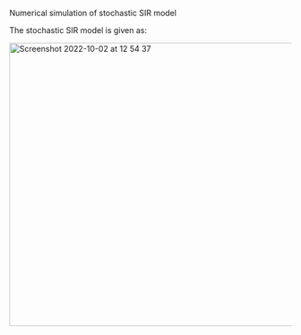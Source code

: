 Numerical simulation of stochastic SIR model

The stochastic SIR model is given as:


<img width="506" alt="Screenshot 2022-10-02 at 12 54 37" src="https://user-images.githubusercontent.com/92954583/193450583-523b6520-f87e-4983-ac97-aa17103f6240.png">

